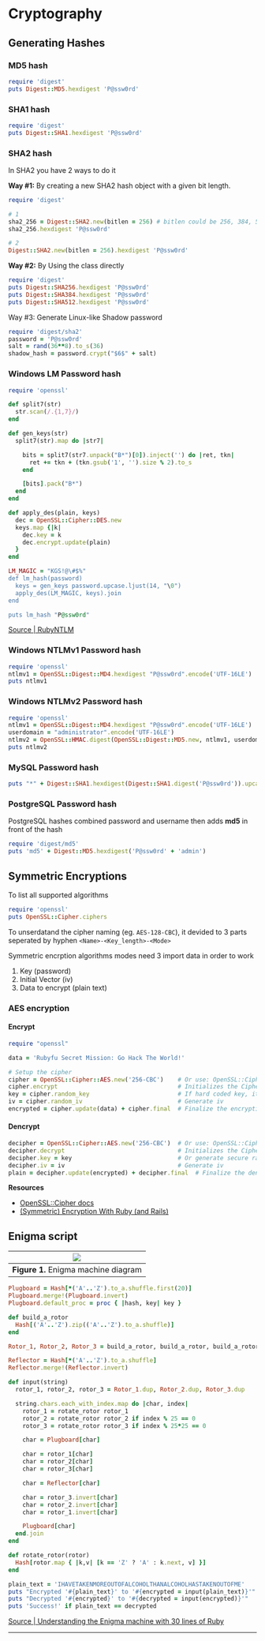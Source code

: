 # Cryptography

## Generating Hashes

### MD5 hash

```ruby
require 'digest'
puts Digest::MD5.hexdigest 'P@ssw0rd'
```

### SHA1 hash

```ruby
require 'digest'
puts Digest::SHA1.hexdigest 'P@ssw0rd'
```

### SHA2 hash

In SHA2 you have 2 ways to do it

**Way \#1:** By creating a new SHA2 hash object with a given bit length.

```ruby
require 'digest'

# 1
sha2_256 = Digest::SHA2.new(bitlen = 256) # bitlen could be 256, 384, 512
sha2_256.hexdigest 'P@ssw0rd'

# 2
Digest::SHA2.new(bitlen = 256).hexdigest 'P@ssw0rd'
```

**Way \#2:** By Using the class directly

```ruby
require 'digest'
puts Digest::SHA256.hexdigest 'P@ssw0rd'
puts Digest::SHA384.hexdigest 'P@ssw0rd'
puts Digest::SHA512.hexdigest 'P@ssw0rd'
```

Way \#3: Generate Linux-like Shadow password

```ruby
require 'digest/sha2'
password = 'P@ssw0rd'
salt = rand(36**8).to_s(36)
shadow_hash = password.crypt("$6$" + salt)
```

### Windows LM Password hash

```ruby
require 'openssl'

def split7(str)
  str.scan(/.{1,7}/)
end

def gen_keys(str)
  split7(str).map do |str7| 

    bits = split7(str7.unpack("B*")[0]).inject('') do |ret, tkn| 
      ret += tkn + (tkn.gsub('1', '').size % 2).to_s 
    end

    [bits].pack("B*")
  end
end

def apply_des(plain, keys)
  dec = OpenSSL::Cipher::DES.new
  keys.map {|k|
    dec.key = k
    dec.encrypt.update(plain)
  }
end

LM_MAGIC = "KGS!@\#$%"
def lm_hash(password)
  keys = gen_keys password.upcase.ljust(14, "\0")
  apply_des(LM_MAGIC, keys).join
end

puts lm_hash "P@ssw0rd"
```

[Source \| RubyNTLM](https://github.com/wimm/rubyntlm/blob/master/lib/net/ntlm.rb)

### Windows NTLMv1 Password hash

```ruby
require 'openssl'
ntlmv1 = OpenSSL::Digest::MD4.hexdigest "P@ssw0rd".encode('UTF-16LE')
puts ntlmv1
```

### Windows NTLMv2 Password hash

```ruby
require 'openssl'
ntlmv1 = OpenSSL::Digest::MD4.hexdigest "P@ssw0rd".encode('UTF-16LE')
userdomain = "administrator".encode('UTF-16LE')
ntlmv2 = OpenSSL::HMAC.digest(OpenSSL::Digest::MD5.new, ntlmv1, userdomain)
puts ntlmv2
```

### MySQL Password hash

```ruby
puts "*" + Digest::SHA1.hexdigest(Digest::SHA1.digest('P@ssw0rd')).upcase
```

### PostgreSQL Password hash

PostgreSQL hashes combined password and username then adds **md5** in front of the hash

```ruby
require 'digest/md5'
puts 'md5' + Digest::MD5.hexdigest('P@ssw0rd' + 'admin')
```

## Symmetric Encryptions

To list all supported algorithms

```ruby
require 'openssl'
puts OpenSSL::Cipher.ciphers
```

To unserdatand the cipher naming \(eg. `AES-128-CBC`\), it devided to 3 parts seperated by hyphen `<Name>-<Key_length>-<Mode>`

Symmetric encrption algorithms modes need 3 import data in order to work

1. Key \(password\)
2. Initial Vector \(iv\)
3. Data to encrypt \(plain text\) 

### AES encryption

#### Encrypt

```ruby
require "openssl"

data = 'Rubyfu Secret Mission: Go Hack The World!'

# Setup the cipher
cipher = OpenSSL::Cipher::AES.new('256-CBC')    # Or use: OpenSSL::Cipher.new('AES-256-CBC')
cipher.encrypt                                  # Initializes the Cipher for encryption. (Must be called before key, iv, random_key, random_iv)
key = cipher.random_key                         # If hard coded key, it must be 265-bits length
iv = cipher.random_iv                           # Generate iv
encrypted = cipher.update(data) + cipher.final  # Finalize the encryption
```

#### Dencrypt

```ruby
decipher = OpenSSL::Cipher::AES.new('256-CBC')  # Or use: OpenSSL::Cipher::Cipher.new('AES-256-CBC')
decipher.decrypt                                # Initializes the Cipher for dencryption. (Must be called before key, iv, random_key, random_iv)
decipher.key = key                              # Or generate secure random key: cipher.random_key
decipher.iv = iv                                # Generate iv
plain = decipher.update(encrypted) + decipher.final  # Finalize the dencryption
```

**Resources**

* [OpenSSL::Cipher docs](https://ruby-doc.org/stdlib-2.3.3/libdoc/openssl/rdoc/OpenSSL/Cipher.html)
* [\(Symmetric\) Encryption With Ruby \(and Rails\)](http://stuff-things.net/2015/02/12/symmetric-encryption-with-ruby-and-rails/)

## Enigma script

| ![](../../images/module02/Cryptography__wiringdiagram.png) |
| :---: |
| **Figure 1.** Enigma machine diagram |

```ruby
Plugboard = Hash[*('A'..'Z').to_a.shuffle.first(20)]
Plugboard.merge!(Plugboard.invert)
Plugboard.default_proc = proc { |hash, key| key }

def build_a_rotor
  Hash[('A'..'Z').zip(('A'..'Z').to_a.shuffle)]
end

Rotor_1, Rotor_2, Rotor_3 = build_a_rotor, build_a_rotor, build_a_rotor

Reflector = Hash[*('A'..'Z').to_a.shuffle]
Reflector.merge!(Reflector.invert)

def input(string)
  rotor_1, rotor_2, rotor_3 = Rotor_1.dup, Rotor_2.dup, Rotor_3.dup

  string.chars.each_with_index.map do |char, index|
    rotor_1 = rotate_rotor rotor_1
    rotor_2 = rotate_rotor rotor_2 if index % 25 == 0
    rotor_3 = rotate_rotor rotor_3 if index % 25*25 == 0

    char = Plugboard[char]

    char = rotor_1[char]
    char = rotor_2[char]
    char = rotor_3[char]

    char = Reflector[char]

    char = rotor_3.invert[char]
    char = rotor_2.invert[char]
    char = rotor_1.invert[char]

    Plugboard[char]
  end.join
end

def rotate_rotor(rotor)
  Hash[rotor.map { |k,v| [k == 'Z' ? 'A' : k.next, v] }]
end

plain_text = 'IHAVETAKENMOREOUTOFALCOHOLTHANALCOHOLHASTAKENOUTOFME'
puts "Encrypted '#{plain_text}' to '#{encrypted = input(plain_text)}'"
puts "Decrypted '#{encrypted}' to '#{decrypted = input(encrypted)}'"
puts 'Success!' if plain_text == decrypted
```

[Source \| Understanding the Enigma machine with 30 lines of Ruby](http://red-badger.com/blog/2015/02/23/understanding-the-enigma-machine-with-30-lines-of-ruby-star-of-the-2014-film-the-imitation-game)

---



